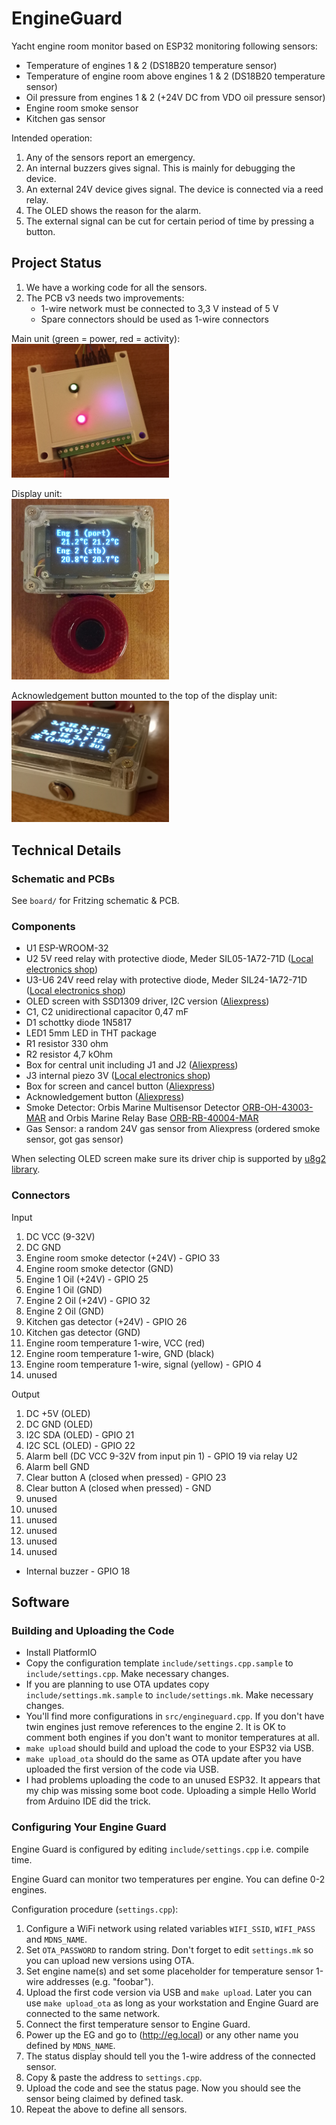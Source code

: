 # EngineGuard

Yacht engine room monitor based on ESP32 monitoring following sensors:
 * Temperature of engines 1 & 2 (DS18B20 temperature sensor)
 * Temperature of engine room above engines 1 & 2 (DS18B20 temperature sensor)
 * Oil pressure from engines 1 & 2 (+24V DC from VDO oil pressure sensor)
 * Engine room smoke sensor
 * Kitchen gas sensor

Intended operation:
 1. Any of the sensors report an emergency.
 1. An internal buzzers gives signal. This is mainly for debugging the device.
 1. An external 24V device gives signal. The device is connected via a reed relay.
 1. The OLED shows the reason for the alarm.
 1. The external signal can be cut for certain period of time by pressing a button.

## Project Status

 1. We have a working code for all the sensors.
 1. The PCB v3 needs two improvements:
    * 1-wire network must be connected to 3,3 V instead of 5 V
    * Spare connectors should be used as 1-wire connectors

Main unit (green = power, red = activity): \
<img src="images/main_unit.jpg" alt="Main unit" width="50%">

Display unit: \
<img src="images/display.jpg" alt="Display" width="50%">

Acknowledgement button mounted to the top of the display unit: \
<img src="images/display_button.jpg" alt="Acknowledgement button" width="50%">

## Technical Details

### Schematic and PCBs

See `board/` for Fritzing schematic & PCB.

### Components

* U1 ESP-WROOM-32
* U2 5V reed relay with protective diode, Meder SIL05-1A72-71D ([Local electronics shop](https://www.partco.fi/fi/saehkoemekaniikka/releet/reed-releet/7411-rr-05-sild.html))
* U3-U6 24V reed relay with protective diode, Meder SIL24-1A72-71D ([Local electronics shop](https://www.partco.fi/fi/saehkoemekaniikka/releet/reed-releet/7413-rr-24-sild.html))
* OLED screen with SSD1309 driver, I2C version ([Aliexpress](https://www.aliexpress.com/item/1005003787866468.html))
* C1, C2 unidirectional capacitor 0,47 mF
* D1 schottky diode 1N5817
* LED1 5mm LED in THT package
* R1 resistor 330 ohm
* R2 resistor 4,7 kOhm
* Box for central unit including J1 and J2 ([Aliexpress](https://www.aliexpress.com/item/1005003153480194.html))
* J3 internal piezo 3V ([Local electronics shop](https://www.partco.fi/fi/audiovideo/summerit/20187-summeri-3v.html))
* Box for screen and cancel button ([Aliexpress](https://www.aliexpress.com/item/4000081121421.html))
* Acknowledgement button ([Aliexpress](https://www.aliexpress.com/item/1005003105511055.html))
* Smoke Detector: Orbis Marine Multisensor Detector [ORB-OH-43003-MAR](https://www.apollo-fire.co.uk/products/orbis-marine/smokeheat-detectors/orb-oh-43003-mar---orbis-marine-multi-sensor-detector-opticalheat---flashing-led/) and Orbis Marine Relay Base [ORB-RB-40004-MAR](https://www.apollo-fire.co.uk/products/orbis-marine/relay-bases/orb-rb-40004-mar---orbis-marine-timesaver-base---relay/)
* Gas Sensor: a random 24V gas sensor from Aliexpress (ordered smoke sensor, got gas sensor)

When selecting OLED screen make sure its driver chip is supported by
[u8g2 library](https://github.com/olikraus/u8g2/wiki).

### Connectors

Input

  1. DC VCC (9-32V)
  1. DC GND
  1. Engine room smoke detector (+24V) - GPIO 33
  1. Engine room smoke detector (GND)
  1. Engine 1 Oil (+24V) - GPIO 25
  1. Engine 1 Oil (GND)
  1. Engine 2 Oil (+24V) - GPIO 32
  1. Engine 2 Oil (GND)
  1. Kitchen gas detector (+24V) - GPIO 26
  1. Kitchen gas detector (GND)
  1. Engine room temperature 1-wire, VCC (red)
  1. Engine room temperature 1-wire, GND (black)
  1. Engine room temperature 1-wire, signal (yellow) - GPIO 4
  1. unused

Output

  1. DC +5V (OLED)
  1. DC GND (OLED)
  1. I2C SDA (OLED) - GPIO 21
  1. I2C SCL (OLED) - GPIO 22
  1. Alarm bell (DC VCC 9-32V from input pin 1) - GPIO 19 via relay U2
  1. Alarm bell GND
  1. Clear button A (closed when pressed) - GPIO 23
  1. Clear button A (closed when pressed) - GND
  1. unused
  1. unused
  1. unused
  1. unused
  1. unused
  1. unused
  * Internal buzzer - GPIO 18

## Software

### Building and Uploading the Code

 * Install PlatformIO
 * Copy the configuration template `include/settings.cpp.sample` to `include/settings.cpp`.
   Make necessary changes.
 * If you are planning to use OTA updates copy `include/settings.mk.sample` to `include/settings.mk`.
   Make necessary changes.
 * You'll find more configurations in `src/engineguard.cpp`. If you don't
   have twin engines just remove references to the engine 2. It is OK to comment both
   engines if you don't want to monitor temperatures at all. 
 * `make upload` should build and upload the code to your ESP32 via USB.
 * `make upload_ota` should do the same as OTA update after you have uploaded the first
   version of the code via USB.
 * I had problems uploading the code to an unused ESP32. It appears that my chip was
   missing some boot code. Uploading a simple Hello World from Arduino IDE did the
   trick.

### Configuring Your Engine Guard

Engine Guard is configured by editing `include/settings.cpp` i.e. compile time.

Engine Guard can monitor two temperatures per engine. You can define 0-2 engines.

Configuration procedure (`settings.cpp`):
1. Configure a WiFi network using related variables `WIFI_SSID`, `WIFI_PASS` and `MDNS_NAME`.
1. Set `OTA_PASSWORD` to random string. Don't forget to edit `settings.mk` so you can
   upload new versions using OTA.
1. Set engine name(s) and set some placeholder for temperature sensor 1-wire addresses
   (e.g. "foobar").
1. Upload the first code version via USB and `make upload`. Later you can use `make upload_ota`
   as long as your workstation and Engine Guard are connected to the same network.
1. Connect the first temperature sensor to Engine Guard.
1. Power up the EG and go to (http://eg.local) or any other name you defined by `MDNS_NAME`.
1. The status display should tell you the 1-wire address of the connected sensor.
1. Copy & paste the address to `settings.cpp`.
1. Upload the code and see the status page. Now you should see the sensor being claimed by
   defined task.
1. Repeat the above to define all sensors.
